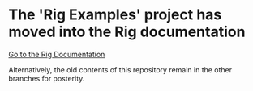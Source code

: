 The 'Rig Examples' project has moved into the Rig documentation
===============================================================

[Go to the Rig Documentation](http://rig.readthedocs.io/en/stable/)

Alternatively, the old contents of this repository remain in the other
branches for posterity.
